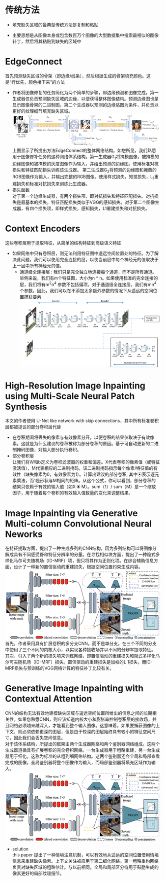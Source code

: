 # 传统方法
* 填充缺失区域的最典型传统方法是复制和粘贴
- 主要思想是从图像本身或包含数百万个图像的大型数据集中搜索最相似的图像补丁，然后将其粘贴到缺失的区域中

# EdgeConnect
 首先预测缺失区域的骨架（即边缘/线条），然后根据生成的骨架填充颜色。这是“行优先，颜色接下来”的方法
* 作者将图像修复的任务简化为两个简单的步骤，即边缘预测和图像完成。第一生成器仅负责预测缺失区域的边缘，以便获得整体图像结构。预测边缘图也是显示图像骨架的二进制图。第二个生成器以预测的边缘贴图为条件，并负责以更好的纹理细节填充缺失区域。
![EdgeConnect](https://raw.githubusercontent.com/TruthK/vpn/master/md_imge/EdgeConnect.png)
上图显示了所提出方法EdgeConnect的整体网络结构。如您所见，我们熟悉用于图像修补任务的这种网络体系结构。第一生成器G<sub>1</sub>将掩模图像，被掩模的边缘图像和被掩模的灰度图像作为输入，并给出预测的边缘图。使用标准对抗损失和特征匹配损失训练该生成器。
第二生成器G<sub>2</sub>将预测的边缘图和掩蔽的RGB图像作为输入，并输出完整的RGB图像。使用样式损失，知觉损失，L<sub>1</sub>重建损失和标准对抗损失来训练此生成器。
* 损失函数  
对于第一个边缘生成器，有两个损失项，即对抗损失和特征匹配损失。对抗损失是最基本的损失，特征匹配损失类似于VGG的感知损失。对于第二个图像生成器，有四个损失项，即样式损失，感知损失，L1重建损失和对抗损失。

# Context Encoders
这些卷积层用于提取特征，从简单的结构特征到高级语义特征
* 如果网络中只有卷积层，则无法利用特征图中遥远空间位置处的特征。为了解决此问题，我们可以使用完全连接的层，以使当前层中每个神经元的值取决于上一层中所有神经元的值。
    - 通道级全连接层 : 我们只是完全独立地连接每个通道，而不是所有通道。举例来说，我们有m个特征图，大小为n * n。如果使用标准的完全连接的层，我们将有m<sup>2</sup>n<sup>4</sup> 参数不包括偏项。对于通道级全连接层，我们有mn<sup>4</sup>个参数。因此，我们可以在不添加太多额外参数的情况下从遥远的空间位置捕获要素
![Context_Encoders](https://raw.githubusercontent.com/TruthK/vpn/master/md_imge/Context%20Encoders.png)

# High-Resolution Image Inpainting using Multi-Scale Neural Patch Synthesis
本文的作者使用 U-Net like network with skip connections，其中所有标准卷积层都被提议的部分卷积层代替
* 在卷积期间将丢失的像素与有效像素分开，以便卷积的结果仅取决于有效像素。这就是为什么建议的卷积被称为部分卷积的原因。基于可自动更新的二进制掩码图像，对输入部分执行卷积。
* 部分卷积层  
让我们将W和b定义为卷积滤波器的权重和偏差。X代表卷积的像素值（或特征激活值），M代表相应的二进制掩码，该二进制掩码指示每个像素/特征值的有效性（缺失像素为0，有效像素为1）。计算出建议的部分卷积,
其中⦿表示逐元素乘法，而1是形状与M相同的矩阵。从这个公式，你可以看到，部分卷积的结果只依赖于有效的输入值（如X ⦿ M）。sum（1）/ sum（M）是一个缩放因子，用于随着每个卷积的有效输入值数量的变化来调整结果。

# Image Inpainting via Generative Multi-column Convolutional Neural Neworks
在特征提取方面，提出了一种生成多列的CNN结构，因为多列结构可以将图像分解成具有不同感受野和特征分辨率的分量。在寻找相似块方面，提出了一种隐式多样化马尔可夫随机场（ID-MRF）项，但只将其作为正则化项。在综合辅助信息方面，设计了一种新的置信驱动的重建损失，根据空间位置约束生成内容。
![生成多列卷积神经网络](https://raw.githubusercontent.com/TruthK/torch_learning/master/note_image/%E7%94%9F%E6%88%90%E5%A4%9A%E5%88%97%E5%8D%B7%E7%A7%AF%E7%A5%9E%E7%BB%8F%E7%BD%91%E7%BB%9C.png)  
首先，作者采用具有扩展卷积的多分支CNN，而不是单分支。在三个不同的分支中使用了三个不同的内核大小，以实现各种接收场并以不同的分辨率提取特征。
其次，引入了两个新的损失项来训练网络，即置信驱动的重建损失和隐式多样化马尔可夫随机场（ID-MRF）损失。置信驱动的重建损失是加权的L 1损失，而ID-MRF损失与预训练的VGG网络计算的特征补丁比较有关。

# Generative Image Inpainting with Contextual Attention
CNN的结构无法有效地建模缺失区域与遥远空间位置所给出的信息之间的长期相关性。如果您熟悉CNN，则应该知道内核大小和膨胀率控制卷积层的接收场，并且网络必须越来越深入，才能看到整个输入图像。这意味着，如果要捕获图像的上下文，则必须依赖更深的图层，但是由于较深的图层始终具有较小的特征空间尺寸，因此我们会丢失空间信息。  
对于该体系结构，所提出的框架由两个生成器网络和两个鉴别器网络组成。这两个生成器遵循具有扩展卷积的完全卷积网络。一台生成器用于粗略重建，另一台生成器用于细化。这称为标准的从粗到细网络结构。这两个鉴别器还会全局和局部查看完成的图像。全局鉴别器将整个图像作为输入，而局部鉴别器将填充区域作为输入。  
![生成多列卷积神经网络](https://raw.githubusercontent.com/TruthK/torch_learning/master/note_image/%E7%94%9F%E6%88%90%E5%A4%9A%E5%88%97%E5%8D%B7%E7%A7%AF%E7%A5%9E%E7%BB%8F%E7%BD%91%E7%BB%9C.png)  
* solution  
this paper 提出了一种情境注意机制，可以有效地从遥远的空间位置借用情境信息来重建缺失像素。上下文关注被应用于第二细化网络。第一粗略重构网络负责对缺失区域的粗略估计。与以前相同，全局和局部区分符用于鼓励生成的像素更好的局部纹理细节。

